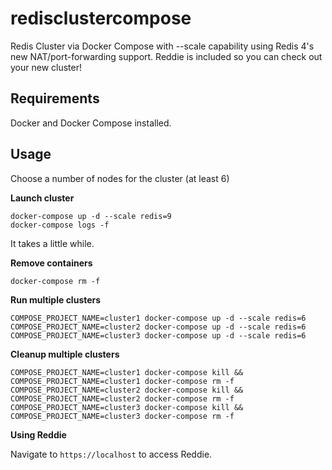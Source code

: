 
# redisclustercompose

Redis Cluster via Docker Compose with --scale capability using Redis 4's new NAT/port-forwarding support. 
Reddie is included so you can check out your new cluster!

## Requirements

Docker and Docker Compose installed.

## Usage

Choose a number of nodes for the cluster (at least 6)

**Launch cluster**

    docker-compose up -d --scale redis=9
    docker-compose logs -f
    
It takes a little while.
    
**Remove containers**

    docker-compose rm -f
    
**Run multiple clusters**

    COMPOSE_PROJECT_NAME=cluster1 docker-compose up -d --scale redis=6
    COMPOSE_PROJECT_NAME=cluster2 docker-compose up -d --scale redis=6
    COMPOSE_PROJECT_NAME=cluster3 docker-compose up -d --scale redis=6
    
**Cleanup multiple clusters**

    COMPOSE_PROJECT_NAME=cluster1 docker-compose kill && COMPOSE_PROJECT_NAME=cluster1 docker-compose rm -f 
    COMPOSE_PROJECT_NAME=cluster2 docker-compose kill && COMPOSE_PROJECT_NAME=cluster2 docker-compose rm -f
    COMPOSE_PROJECT_NAME=cluster3 docker-compose kill && COMPOSE_PROJECT_NAME=cluster3 docker-compose rm -f
        
**Using Reddie**

Navigate to `https://localhost` to access Reddie.
